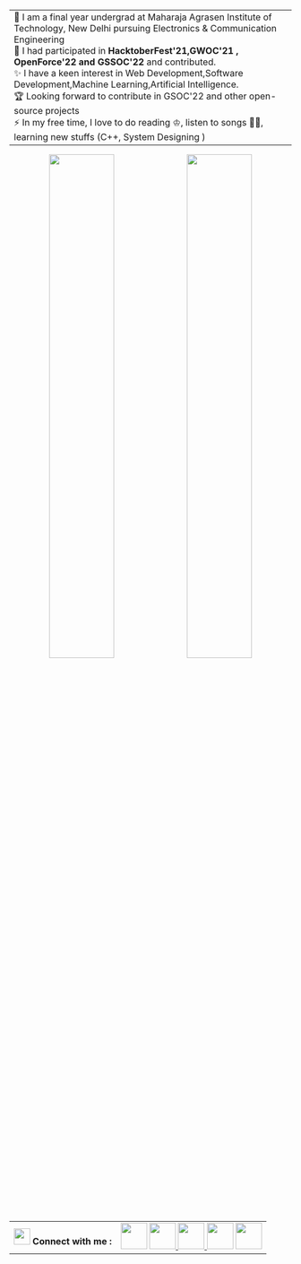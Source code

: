 

<table align="center">
<td>  
📝 I am a final year undergrad at Maharaja Agrasen Institute of Technology, New Delhi pursuing Electronics & Communication Engineering <br>
🤞  I had participated in  <strong>HacktoberFest'21,GWOC'21 , OpenForce'22 and GSSOC'22</strong> and contributed. <br>
✨ I have a keen interest in Web Development,Software Development,Machine Learning,Artificial Intelligence. <br>
🏆 Looking forward to contribute in GSOC'22 and other open-source projects <br>
⚡ In my free time, I love to do reading ♔, listen to songs 🤘🏼, learning new stuffs (C++, System Designing )</td> <br>
  <table>
  
    
<p align="center">
  <img width="48%" src="https://github-readme-stats.vercel.app/api?username=aakashraj01&show_icons=true&theme=jolly" />
  <img width="48%" src="https://github-readme-streak-stats.herokuapp.com/?user=aakashraj01&theme=jolly" />
</p>

  <table align="center">
 <th> <img src="https://github.com/TheDudeThatCode/TheDudeThatCode/blob/master/Assets/Hi.gif" width="29px"/> Connect with me  :</th>
  <td>
  <a href="https://www.youtube.com/channel/UCGrpWMux4ip1WPvfIVVKUZQ" class="pics"><img src="https://user-images.githubusercontent.com/56452820/132254874-e26c8d79-4821-4f36-9a1e-5f9e78800cde.png" height="47vh"></a>
   <a href="https://www.linkedin.com/in/aakash-raj-b62b541a4" class="pics"><img src="https://user-images.githubusercontent.com/56452820/132254880-375d3383-f227-4920-a94b-e567592268f8.png" height="47vh">  </a>
  <a href="https://mail.google.com/mail/?view=cm&fs=1&tf=1&to=akrj2001@gmail.com" class="pics"><img src="https://user-images.githubusercontent.com/56452820/132254868-4afe403c-0c88-4023-86c5-23ef0ec7a3f7.png" height="47vh">
    <a href="https://twitter.com/AakashR77052614" class="pics">
    <img src="https://user-images.githubusercontent.com/56452820/147067160-a4383602-25a7-4478-94ec-73a0acc24f18.png" height="47vh"></a>
    <img src="https://user-images.githubusercontent.com/56452820/132254883-582e7361-9f34-49c2-aaca-3927e9978e16.png" height="47vh"></a></td>
    </table>


